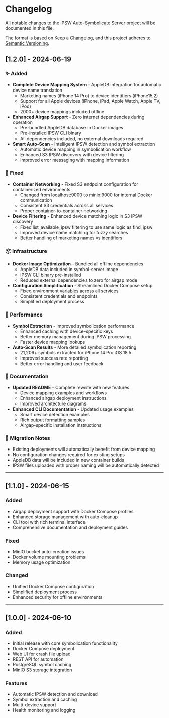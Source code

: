 # Changelog

All notable changes to the IPSW Auto-Symbolicate Server project will be documented in this file.

The format is based on [Keep a Changelog](https://keepachangelog.com/en/1.0.0/),
and this project adheres to [Semantic Versioning](https://semver.org/spec/v2.0.0.html).

## [1.2.0] - 2024-06-19

### ✨ Added
- **Complete Device Mapping System** - AppleDB integration for automatic device name translation
  - Marketing names (iPhone 14 Pro) to device identifiers (iPhone15,2)
  - Support for all Apple devices (iPhone, iPad, Apple Watch, Apple TV, iPod)
  - 2000+ device mappings included offline
- **Enhanced Airgap Support** - Zero internet dependencies during operation
  - Pre-bundled AppleDB database in Docker images
  - Pre-installed IPSW CLI binary
  - All dependencies included, no external downloads required
- **Smart Auto-Scan** - Intelligent IPSW detection and symbol extraction
  - Automatic device mapping in symbolication workflow
  - Enhanced S3 IPSW discovery with device filtering
  - Improved error messaging with mapping information

### 🔧 Fixed
- **Container Networking** - Fixed S3 endpoint configuration for containerized environments
  - Changed from localhost:9000 to minio:9000 for internal Docker communication
  - Consistent S3 credentials across all services
  - Proper container-to-container networking
- **Device Filtering** - Enhanced device matching logic in S3 IPSW discovery
  - Fixed list_available_ipsw filtering to use same logic as find_ipsw
  - Improved device name matching for fuzzy searches
  - Better handling of marketing names vs identifiers

### 📦 Infrastructure
- **Docker Image Optimization** - Bundled all offline dependencies
  - AppleDB data included in symbol-server image
  - IPSW CLI binary pre-installed
  - Reduced external dependencies to zero for airgap mode
- **Configuration Simplification** - Streamlined Docker Compose setup
  - Fixed environment variables across all services
  - Consistent credentials and endpoints
  - Simplified deployment process

### 🚀 Performance
- **Symbol Extraction** - Improved symbolication performance
  - Enhanced caching with device-specific keys
  - Better memory management during IPSW processing
  - Faster device mapping lookups
- **Auto-Scan Results** - More detailed symbolication reporting
  - 21,206+ symbols extracted for iPhone 14 Pro iOS 18.5
  - Improved success rate reporting
  - Better error handling and user feedback

### 📖 Documentation
- **Updated README** - Complete rewrite with new features
  - Device mapping examples and workflows
  - Enhanced airgap deployment instructions
  - Improved architecture diagrams
- **Enhanced CLI Documentation** - Updated usage examples
  - Smart device detection examples
  - Rich output formatting samples
  - Airgap-specific installation instructions

### 🔄 Migration Notes
- Existing deployments will automatically benefit from device mapping
- No configuration changes required for existing setups
- AppleDB data will be included in new container builds
- IPSW files uploaded with proper naming will be automatically detected

---

## [1.1.0] - 2024-06-15

### Added
- Airgap deployment support with Docker Compose profiles
- Enhanced storage management with auto-cleanup
- CLI tool with rich terminal interface
- Comprehensive documentation and deployment guides

### Fixed
- MinIO bucket auto-creation issues
- Docker volume mounting problems
- Memory usage optimization

### Changed
- Unified Docker Compose configuration
- Simplified deployment process
- Enhanced security for offline environments

---

## [1.0.0] - 2024-06-10

### Added
- Initial release with core symbolication functionality
- Docker Compose deployment
- Web UI for crash file upload
- REST API for automation
- PostgreSQL symbol caching
- MinIO S3 storage integration

### Features
- Automatic IPSW detection and download
- Symbol extraction and caching
- Multi-device support
- Health monitoring and logging 